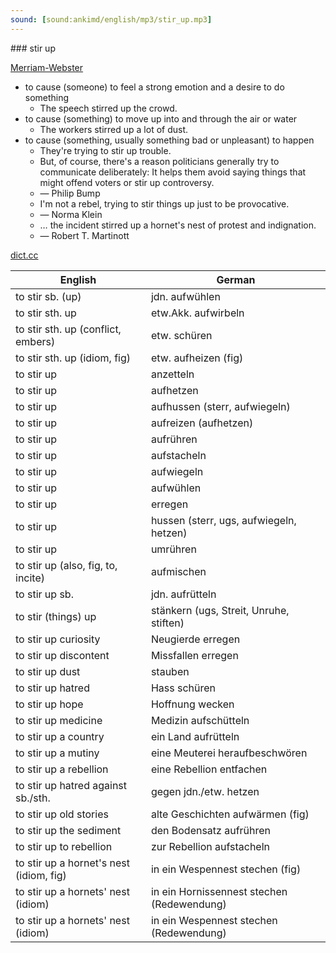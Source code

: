 ```yaml
---
sound: [sound:ankimd/english/mp3/stir_up.mp3]
---
```


\### stir up

[Merriam-Webster](https://www.merriam-webster.com/dictionary/stir+up)

- to cause (someone) to feel a strong emotion and a desire to do something
    - The speech stirred up the crowd.
- to cause (something) to move up into and through the air or water
    - The workers stirred up a lot of dust.
- to cause (something, usually something bad or unpleasant) to happen
    - They're trying to stir up trouble.
    - But, of course, there's a reason politicians generally try to communicate deliberately: It helps them avoid saying things that might offend voters or stir up controversy.
    - — Philip Bump
    - I'm not a rebel, trying to stir things up just to be provocative.
    - — Norma Klein
    - … the incident stirred up a hornet's nest of protest and indignation.
    - — Robert T. Martinott

[dict.cc](https://www.dict.cc/stir+up)

| English        | German       |
| -------------- | ------------ |
| to stir sb. (up) | jdn. aufwühlen |
| to stir sth. up | etw.Akk. aufwirbeln |
| to stir sth. up (conflict, embers) | etw. schüren |
| to stir sth. up (idiom, fig) | etw. aufheizen (fig) |
| to stir up | anzetteln |
| to stir up | aufhetzen |
| to stir up | aufhussen (sterr, aufwiegeln) |
| to stir up | aufreizen (aufhetzen) |
| to stir up | aufrühren |
| to stir up | aufstacheln |
| to stir up | aufwiegeln |
| to stir up | aufwühlen |
| to stir up | erregen |
| to stir up | hussen (sterr, ugs, aufwiegeln, hetzen) |
| to stir up | umrühren |
| to stir up (also, fig, to, incite) | aufmischen |
| to stir up sb. | jdn. aufrütteln |
| to stir (things) up | stänkern (ugs, Streit, Unruhe, stiften) |
| to stir up curiosity | Neugierde erregen |
| to stir up discontent | Missfallen erregen |
| to stir up dust | stauben |
| to stir up hatred | Hass schüren |
| to stir up hope | Hoffnung wecken |
| to stir up medicine | Medizin aufschütteln |
| to stir up a country | ein Land aufrütteln |
| to stir up a mutiny | eine Meuterei heraufbeschwören |
| to stir up a rebellion | eine Rebellion entfachen |
| to stir up hatred against sb./sth. | gegen jdn./etw. hetzen |
| to stir up old stories | alte Geschichten aufwärmen (fig) |
| to stir up the sediment | den Bodensatz aufrühren |
| to stir up to rebellion | zur Rebellion aufstacheln |
| to stir up a hornet's nest (idiom, fig) | in ein Wespennest stechen (fig) |
| to stir up a hornets' nest (idiom) | in ein Hornissennest stechen (Redewendung) |
| to stir up a hornets' nest (idiom) | in ein Wespennest stechen (Redewendung) |
